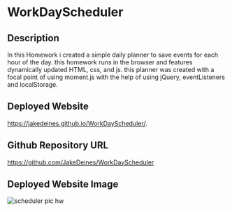# WorkDayScheduler


## Description
In this Homework i created a simple daily planner to save events for each hour of the day. this homework runs in the browser and features dynamically updated HTML, css, and js. this planner was created with a focal point of using moment.js with the help of using jQuery, eventListeners and localStorage.

## Deployed Website
https://jakedeines.github.io/WorkDayScheduler/.


## Github Repository URL
https://github.com/JakeDeines/WorkDayScheduler



## Deployed Website Image

![scheduler pic hw](https://user-images.githubusercontent.com/67669417/96625098-90f71780-12c2-11eb-9c13-0cb21ed2cd0a.PNG)


